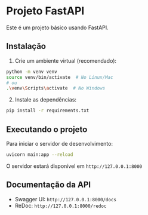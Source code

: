 # Projeto FastAPI

Este é um projeto básico usando FastAPI.

## Instalação

1. Crie um ambiente virtual (recomendado):
```bash
python -m venv venv
source venv/bin/activate  # No Linux/Mac
# ou
.\venv\Scripts\activate  # No Windows
```

2. Instale as dependências:
```bash
pip install -r requirements.txt
```

## Executando o projeto

Para iniciar o servidor de desenvolvimento:
```bash
uvicorn main:app --reload
```

O servidor estará disponível em `http://127.0.0.1:8000`

## Documentação da API

- Swagger UI: `http://127.0.0.1:8000/docs`
- ReDoc: `http://127.0.0.1:8000/redoc`

